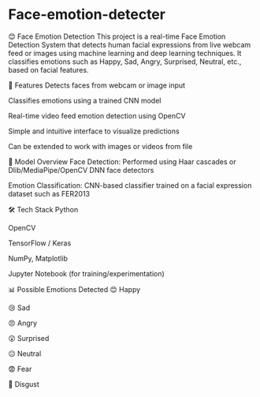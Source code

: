 # Face-emotion-detecter
😊 Face Emotion Detection
This project is a real-time Face Emotion Detection System that detects human facial expressions from live webcam feed or images using machine learning and deep learning techniques. It classifies emotions such as Happy, Sad, Angry, Surprised, Neutral, etc., based on facial features.

🚀 Features
Detects faces from webcam or image input

Classifies emotions using a trained CNN model

Real-time video feed emotion detection using OpenCV

Simple and intuitive interface to visualize predictions

Can be extended to work with images or videos from file

🧠 Model Overview
Face Detection: Performed using Haar cascades or Dlib/MediaPipe/OpenCV DNN face detectors

Emotion Classification: CNN-based classifier trained on a facial expression dataset such as FER2013


🛠 Tech Stack
Python

OpenCV

TensorFlow / Keras

NumPy, Matplotlib

Jupyter Notebook (for training/experimentation)


📊 Possible Emotions Detected
😊 Happy

😢 Sad

😠 Angry

😲 Surprised

😐 Neutral

😨 Fear

🤢 Disgust
